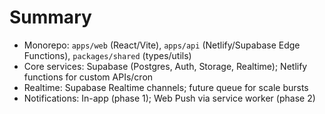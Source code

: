 # Summary
- Monorepo: `apps/web` (React/Vite), `apps/api` (Netlify/Supabase Edge Functions), `packages/shared` (types/utils)
- Core services: Supabase (Postgres, Auth, Storage, Realtime); Netlify functions for custom APIs/cron
- Realtime: Supabase Realtime channels; future queue for scale bursts
- Notifications: In-app (phase 1); Web Push via service worker (phase 2)
